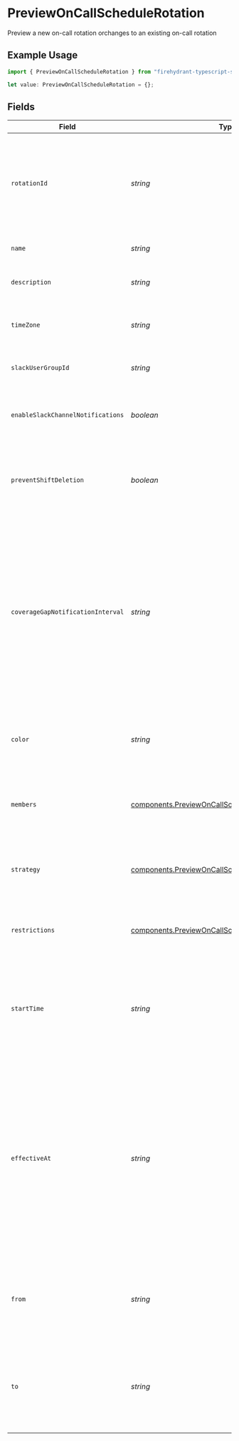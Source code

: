 # PreviewOnCallScheduleRotation

Preview a new on-call rotation orchanges to an existing on-call rotation

## Example Usage

```typescript
import { PreviewOnCallScheduleRotation } from "firehydrant-typescript-sdk/models/components";

let value: PreviewOnCallScheduleRotation = {};
```

## Fields

| Field                                                                                                                                                                                                                                                      | Type                                                                                                                                                                                                                                                       | Required                                                                                                                                                                                                                                                   | Description                                                                                                                                                                                                                                                |
| ---------------------------------------------------------------------------------------------------------------------------------------------------------------------------------------------------------------------------------------------------------- | ---------------------------------------------------------------------------------------------------------------------------------------------------------------------------------------------------------------------------------------------------------- | ---------------------------------------------------------------------------------------------------------------------------------------------------------------------------------------------------------------------------------------------------------- | ---------------------------------------------------------------------------------------------------------------------------------------------------------------------------------------------------------------------------------------------------------- |
| `rotationId`                                                                                                                                                                                                                                               | *string*                                                                                                                                                                                                                                                   | :heavy_minus_sign:                                                                                                                                                                                                                                         | The ID of a rotation being updated. Leave this blank if you're previewing the creation of a new rotation.                                                                                                                                                  |
| `name`                                                                                                                                                                                                                                                     | *string*                                                                                                                                                                                                                                                   | :heavy_minus_sign:                                                                                                                                                                                                                                         | The name of the on-call rotation                                                                                                                                                                                                                           |
| `description`                                                                                                                                                                                                                                              | *string*                                                                                                                                                                                                                                                   | :heavy_minus_sign:                                                                                                                                                                                                                                         | The description of the on-call rotation                                                                                                                                                                                                                    |
| `timeZone`                                                                                                                                                                                                                                                 | *string*                                                                                                                                                                                                                                                   | :heavy_minus_sign:                                                                                                                                                                                                                                         | The timezone of the on-call rotation as a string                                                                                                                                                                                                           |
| `slackUserGroupId`                                                                                                                                                                                                                                         | *string*                                                                                                                                                                                                                                                   | :heavy_minus_sign:                                                                                                                                                                                                                                         | The Slack Usergroup ID for the on-call rotation                                                                                                                                                                                                            |
| `enableSlackChannelNotifications`                                                                                                                                                                                                                          | *boolean*                                                                                                                                                                                                                                                  | :heavy_minus_sign:                                                                                                                                                                                                                                         | Notify the team's Slack channel when handoffs occur                                                                                                                                                                                                        |
| `preventShiftDeletion`                                                                                                                                                                                                                                     | *boolean*                                                                                                                                                                                                                                                  | :heavy_minus_sign:                                                                                                                                                                                                                                         | Prevent shifts from being deleted by users and leading to gaps in coverage.                                                                                                                                                                                |
| `coverageGapNotificationInterval`                                                                                                                                                                                                                          | *string*                                                                                                                                                                                                                                                   | :heavy_minus_sign:                                                                                                                                                                                                                                         | An ISO8601 duration string specifying that the team should be notified about gaps in coverage for the upcoming interval. Notifications are sent at 9am daily in the rotation's time zone via email and, if enabled, the team's Slack channel.              |
| `color`                                                                                                                                                                                                                                                    | *string*                                                                                                                                                                                                                                                   | :heavy_minus_sign:                                                                                                                                                                                                                                         | A hex color code that will be used to represent the rotation in FireHydrant's UI.                                                                                                                                                                          |
| `members`                                                                                                                                                                                                                                                  | [components.PreviewOnCallScheduleRotationMember](../../models/components/previewoncallschedulerotationmember.md)[]                                                                                                                                         | :heavy_minus_sign:                                                                                                                                                                                                                                         | An ordered list of objects that specify members of the schedule's rotation.                                                                                                                                                                                |
| `strategy`                                                                                                                                                                                                                                                 | [components.PreviewOnCallScheduleRotationStrategy](../../models/components/previewoncallschedulerotationstrategy.md)                                                                                                                                       | :heavy_minus_sign:                                                                                                                                                                                                                                         | An object that specifies how the rotation's on-call shifts should be generated.                                                                                                                                                                            |
| `restrictions`                                                                                                                                                                                                                                             | [components.PreviewOnCallScheduleRotationRestriction](../../models/components/previewoncallschedulerotationrestriction.md)[]                                                                                                                               | :heavy_minus_sign:                                                                                                                                                                                                                                         | A list of objects that restrict the rotation to specific on-call periods.                                                                                                                                                                                  |
| `startTime`                                                                                                                                                                                                                                                | *string*                                                                                                                                                                                                                                                   | :heavy_minus_sign:                                                                                                                                                                                                                                         | An ISO8601 time string specifying when the initial rotation should start. This value is only used if the rotation's strategy type is "custom".                                                                                                             |
| `effectiveAt`                                                                                                                                                                                                                                              | *string*                                                                                                                                                                                                                                                   | :heavy_minus_sign:                                                                                                                                                                                                                                         | An ISO8601 time string specifying when the updated schedule should take effect. This<br/>value must be provided if editing an attribute that would affect how the schedule's<br/>shifts are generated, such as the time zone, members, strategy, or restrictions.<br/> |
| `from`                                                                                                                                                                                                                                                     | *string*                                                                                                                                                                                                                                                   | :heavy_minus_sign:                                                                                                                                                                                                                                         | An ISO8601 time string specifying the start of the time window to preview. Defaults to now.                                                                                                                                                                |
| `to`                                                                                                                                                                                                                                                       | *string*                                                                                                                                                                                                                                                   | :heavy_minus_sign:                                                                                                                                                                                                                                         | An ISO8601 time string specifying the end of the time window to preview. Defaults to two weeks from now.                                                                                                                                                   |